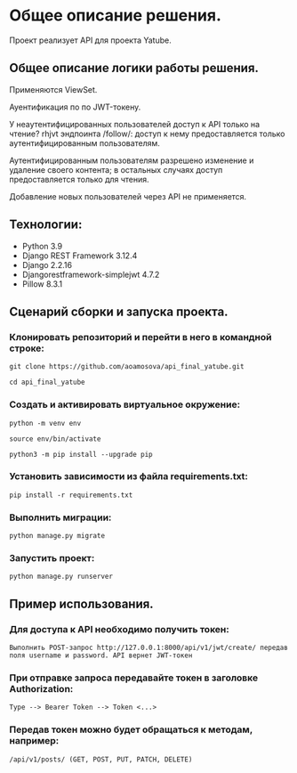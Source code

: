 # Общее описание решения.

Проект реализует API для проекта Yatube.

## Общее описание логики работы решения.

Применяются ViewSet.

Ауентификация по по JWT-токену.

У неаутентифицированных пользователей доступ к API только на чтение? rhjvt эндпоинта /follow/: доступ к нему предоставляется только аутентифицированным пользователям.

Аутентифицированным пользователям разрешено изменение и удаление своего контента; в остальных случаях доступ предоставляется только для чтения.

Добавление новых пользователей через API не применяется.

## Технологии:
- Python 3.9
- Django REST Framework 3.12.4
- Django 2.2.16
- Djangorestframework-simplejwt 4.7.2
- Pillow 8.3.1

## Сценарий сборки и запуска проекта.

### Клонировать репозиторий и перейти в него в командной строке:

```
git clone https://github.com/aoamosova/api_final_yatube.git
```

```
cd api_final_yatube
```

### Cоздать и активировать виртуальное окружение:

```
python -m venv env
```

```
source env/bin/activate
```

```
python3 -m pip install --upgrade pip
```

### Установить зависимости из файла requirements.txt:

```
pip install -r requirements.txt
```

### Выполнить миграции:

```
python manage.py migrate
```

### Запустить проект:

```
python manage.py runserver
```

## Пример использования.

### Для доступа к API необходимо получить токен: 

```
Выполнить POST-запрос http://127.0.0.1:8000/api/v1/jwt/create/ передав поля username и password. API вернет JWT-токен
```

### При отправке запроса передавайте токен в заголовке Authorization: 

```
Type --> Bearer Token --> Token <...>
```

### Передав токен можно будет обращаться к методам, например: 

```
/api/v1/posts/ (GET, POST, PUT, PATCH, DELETE)
```
